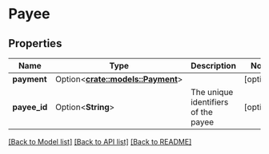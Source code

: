 # Payee

## Properties

Name | Type | Description | Notes
------------ | ------------- | ------------- | -------------
**payment** | Option<[**crate::models::Payment**](Payment.md)> |  | [optional]
**payee_id** | Option<**String**> | The unique identifiers of the payee | [optional]

[[Back to Model list]](../README.md#documentation-for-models) [[Back to API list]](../README.md#documentation-for-api-endpoints) [[Back to README]](../README.md)


